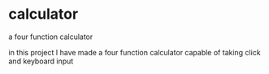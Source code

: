 # calculator
a four function calculator

in this project I have made a four function calculator capable of taking click and 
keyboard input